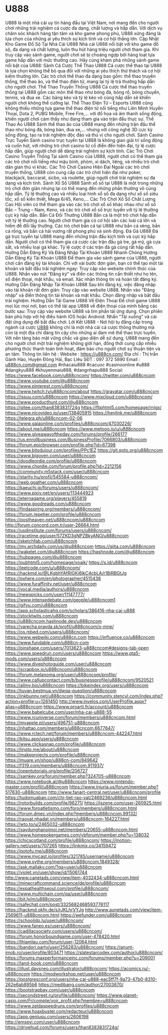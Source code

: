 # U888
U888 là một nhà cái uy tín hàng đầu tại Việt Nam, nơi mang đến cho người chơi những trải nghiệm cá cược đa dạng, chất lượng và hấp dẫn. Với dịch vụ chăm sóc khách hàng tận tâm và kho game phong phú, U888 xứng đáng là lựa chọn của những ai yêu thích sự kịch tính và cơ hội thắng lớn.
Cập Nhật Kho Game Đồ Sộ Tại Nhà Cái U888
Nhà cái U888 nổi bật với kho game đồ sộ, đa dạng và chất lượng, luôn thu hút hàng triệu người chơi tham gia. Khi truy cập vào sảnh game, người chơi sẽ bị choáng ngợp bởi hàng loạt tựa game hấp dẫn với mức thưởng cao. Hãy cùng khám phá những sảnh game nổi bật của U888:
Sảnh Cá Cược Thể Thao U888
Cá cược thể thao tại U888 là lựa chọn không thể bỏ qua đối với những ai yêu thích thử thách và cơ hội kiếm thưởng lớn. Các trò chơi thể thao đa dạng bao gồm: thể thao truyền thống, thể thao ảo, và thể thao điện tử, mang lại tỷ lệ trả thưởng hấp dẫn cho người chơi.
Thể Thao Truyền Thống U888
Cá cược thể thao truyền thống tại U888 gồm các môn thể thao như bóng đá, bóng rổ, bóng chuyền, tennis, và đua xe. Các bảng kèo và tỷ lệ kèo vô cùng hấp dẫn sẽ khiến người chơi không thể cưỡng lại.
Thể Thao Điện Tử – Esports
U888 cũng không thiếu những tựa game thể thao điện tử nổi tiếng như Liên Minh Huyền Thoại, Dota 2, PUBG Mobile, Free Fire,... với đồ họa và âm thanh sống động, khiến người chơi cảm thấy như đang tham gia vào trận đấu thực sự.
Thể Thao Ảo U888
Sảnh thể thao ảo của U888 mang đến những trận đấu thể thao như bóng đá, bóng bàn, đua xe,... nhưng với công nghệ 3D cực kỳ sống động, tạo ra trải nghiệm độc đáo và thú vị cho người chơi.
Sảnh Casino Trực Tuyến
Sảnh casino trực tuyến tại U888 là không gian giải trí sống động và cuốn hút, với những trò chơi casino từ cổ điển đến hiện đại, tỷ lệ cược hấp dẫn, giúp người chơi dễ dàng trải nghiệm sự kịch tính.
Các Trò Chơi Casino Truyền Thống
Tại sảnh Casino của U888, người chơi có thể tham gia các trò chơi nổi tiếng như mậu binh, phỏm, xì dách, liêng, và nhiều trò chơi dân gian thú vị khác.
Các Trò Chơi Casino Hiện Đại
Ngoài các trò chơi truyền thống, U888 còn cung cấp các trò chơi hiện đại như poker, blackjack, baccarat, sicbo, và roulette, giúp người chơi trải nghiệm sự đa dạng và kịch tính.
Sảnh Xổ Số U888
Sảnh xổ số tại U888 là một trong những trò chơi đơn giản nhưng lại có thể mang đến những phần thưởng vô cùng hấp dẫn. Tỷ lệ thưởng cao và nhiều loại hình xổ số đa dạng như xổ số siêu tốc, xổ số kiến thiết, Mega 6/45, Keno,...
Các Trò Chơi Xổ Số Chất Lượng Cao
Hội viên có thể tham gia vào các trò chơi xổ số khác nhau như xổ số Bắc – Trung – Nam, Keno, và các trò chơi xổ số trực tuyến với tỷ lệ thưởng cực kỳ hấp dẫn.
Bắn Cá Đổi Thưởng U888
Bắn cá là một trò chơi hấp dẫn với tỷ lệ thưởng cao. Người chơi tham gia có cơ hội săn các loài cá lớn và hiếm để đổi lấy thưởng. Các trò chơi bắn cá tại U888 như bắn cá xèng, bắn cá rồng, và bắn cá hải vương rất phong phú và sinh động.
Đá Gà U888
Đá gà trực tuyến tại U888 mang đến những trận đấu kịch tính và cực kỳ hấp dẫn. Người chơi có thể tham gia cá cược các trận đấu gà tre, gà mỹ, gà cựa sắt, và nhiều loại gà khác. Tỷ lệ cược ở các trận đá gà cũng rất hấp dẫn.
Hướng Dẫn Đăng Ký Và Đăng Nhập Tài Khoản U888 Nhanh Chóng
Hướng Dẫn Đăng Ký Tài Khoản U888
Để tham gia vào sảnh game của U888, người chơi cần đăng ký tài khoản. Chỉ với vài bước đơn giản, bạn có thể tạo một tài khoản và bắt đầu trải nghiệm ngay:
Truy cập vào website chính thức của U888.
Nhấn vào nút "Đăng ký" và điền các thông tin cần thiết như họ tên, số điện thoại, mật khẩu, và email.
Xác nhận thông tin và hoàn tất đăng ký.
Hướng Dẫn Đăng Nhập Tài Khoản U888
Sau khi đăng ký, việc đăng nhập vào tài khoản rất đơn giản:
Truy cập vào website U888.
Nhấn vào "Đăng nhập" và điền thông tin tài khoản và mật khẩu.
Chọn đăng nhập và bắt đầu trải nghiệm.
Hướng Dẫn Tải Game U888 Về Điện Thoại
Để chơi game U888 mọi lúc mọi nơi, bạn có thể tải app U888 về điện thoại của mình bằng các bước sau:
Truy cập vào website U888 và tìm phần tải ứng dụng.
Chọn phiên bản phù hợp với hệ điều hành IOS hoặc Android.
Nhấn "Tải xuống" và cài đặt ứng dụng để bắt đầu chơi.
Lời Kết
U888 - Nơi hội tụ đẳng cấp trong ngành cá cược
[U888](https://u888cn.com/) không chỉ là một nhà cái cá cược thông thường mà còn là một địa chỉ đáng tin cậy cho những ai đam mê thể thao trực tuyến. Với nền tảng bảo mật vững chắc và giao diện dễ sử dụng, U888 mang đến cho người chơi một trải nghiệm không giới hạn, đồng thời cung cấp nhiều phương thức thanh toán linh hoạt, đảm bảo cho người chơi sự thuận tiện và an tâm.
Thông tin liên hệ :
Website : https://u888cn.com/
Địa chỉ : Thị trấn Gành Hào, Huyện Đông Hải, Bạc Liêu
SĐT : 097 372 5890
Email : u888cn.com@gmail.com
#nhacaiu888 #cacuoc #casinoonline #u888 #dangkyu888 #khuyenmaiu888, #dangnhapu888 
Social:
https://www.facebook.com/u888cncom/
https://twitter.com/u888cncom
https://www.youtube.com/@u888cncom
https://www.pinterest.com/u888cncom/
https://www.twitch.tv/u888cncom/about
https://gravatar.com/u888cncom
https://issuu.com/u888cncom
https://www.mixcloud.com/u888cncom/
https://www.producthunt.com/@u888cncom
https://gitee.com/than8383831724g
https://fliphtml5.com/homepage/rnigx/
https://www.nicovideo.jp/user/138405915
https://heylink.me/u888cncom
https://telegra.ph/u888cncom-02-06
https://www.gaiaonline.com/profiles/u888cncom/47030226/
https://about.me/u888cncom
https://www.metooo.io/u/u888cncom
https://www.giveawayoftheday.com/forums/profile/266177
https://us.enrollbusiness.com/BusinessProfile/7066803/u888cncom
https://forum.epicbrowser.com/profile.php?id=67398
https://www.bitsdujour.com/profiles/PPc1EZ
https://git.qoto.org/u888cncom
https://www.bigoven.com/user/u888cncom
https://doodleordie.com/profile/u888cncom
https://www.chordie.com/forum/profile.php?id=2212156
https://community.m5stack.com/user/u888cncom
https://starity.hu/profil/545584-u888cncom/
https://web.ggather.com/u888cncom
https://kaeuchi.jp/forums/users/u888cncom/
https://www.pixiv.net/en/users/113444923
https://eternagame.org/players/455819
https://www.goodreads.com/u888cncom
https://findaspring.org/members/u888cncom/
https://forum.repetier.com/profile/u888cncom
https://postheaven.net/u888cncom/u888cncom
http://forum.concord.com.tr/user-26664.html
https://usdinstitute.com/forums/users/u888cncom/
https://racetime.gg/user/57ZKD3gNPZBkyANO/u888cncom
https://sketchfab.com/u888cncom
https://my.archdaily.com/us/@u888cncom
https://qiita.com/u888cncom
https://wakelet.com/@u888cncom
https://hashnode.com/@u888cncom
https://hubpages.com/@u888cncom
https://pubhtml5.com/homepage/xoajk/
https://s.id/u888cncom
https://leetcode.com/u/u888cncom/
https://hackmd.io/@LKgbhYAfRIGKi6lkC4cbLA/r1BiRBGtJg
https://pxhere.com/en/photographer/4515438
https://www.furaffinity.net/user/u888cncom
https://vocal.media/authors/u888cncom
https://newspicks.com/user/11147777/
https://www.intensedebate.com/people/u888cncom1
https://gifyu.com/u888cncom
https://app.scholasticahq.com/scholars/386416-nha-cai-u888
https://stocktwits.com/u888cncom
https://u888cncom.hashnode.dev/u888cncom
https://varecha.pravda.sk/profil/u888cncom/o-mne/
https://os.mbed.com/users/u888cncom/
https://www.webwiki.com/u888cn.com
https://influence.co/u888cncom
https://www.fundable.com/u888cn-com
https://pinshape.com/users/7013623-u888cncom#designs-tab-open
https://www.speedrun.com/users/u888cncom
https://www.gta5-mods.com/users/u888cncom
https://www.divephotoguide.com/user/u888cncom
https://scrapbox.io/u888cncom/u888cncom
https://forum.melanoma.org/user/u888cncom/profile/
https://www.callupcontact.com/b/businessprofile/u888cncom/9520521
https://allmy.bio/u888cncom
https://bikeindex.org/users/u888cncom
https://tuvan.bestmua.vn/dwqa-question/u888cncom
https://inkbunny.net/u888cncom
https://community.stencyl.com/index.php?action=profile;u=1261450
http://www.invelos.com/UserProfile.aspx?alias=u888cncom
https://www.proarti.fr/account/u888cncom
https://www.babelcube.com/user/nha-cai-u888-55
https://www.rcuniverse.com/forum/members/u888cncom.html
https://myapple.pl/users/496751-u888cncom
https://nhattao.com/members/u888cncom.6677647/
https://www.rctech.net/forum/members/u888cncom-442247.html
https://kitsu.app/users/u888cncom
https://www.clickasnap.com/profile/u888cncom
https://linqto.me/about/u888cncom
https://makeprojects.com/profile/u888cncom
https://muare.vn/shop/u888cn-com/849642
https://f319.com/members/u888cncom.911937/
https://opentutorials.org/profile/206727
https://samkey.org/forum/member.php?324705-u888cncom
https://www.notebook.ai/@u888cncom
https://www.nintendo-master.com/profil/u888cncom
https://www.iniuria.us/forum/member.php?517630-u888cncom
http://www.fanart-central.net/user/u888cncom/profile
https://tudomuaban.com/chi-tiet-rao-vat/2469236/u888cncom.html
https://rotorbuilds.com/profile/96271/
https://iszene.com/user-260925.html
https://www.foroatletismo.com/foro/members/u888cncom.html
https://forum.dmec.vn/index.php?members/u888cncom.99132/
https://raovat.nhadat.vn/members/u888cncom-164227.html
https://wto.to/u/2465032-u888cncom
https://xaydunghanoimoi.net/members/20655-u888cncom.html
https://www.homepokergames.com/vbforum/member.php?u=138032
https://chicscotland.com/profile/u888cncom/
https://motion-gallery.net/users/707265
https://linkmix.co/34159472
https://potofu.me/u888cncom
https://www.mycast.io/profiles/321785/username/u888cncom
https://www.sythe.org/members/u888cncom.1849328/
https://ask.mallaky.com/?qa=user/u888cncom
https://violet.vn/user/show/id/15061744
http://www.canetads.com/view/item-4032434-u888cncom.html
https://minecraftcommand.science/de/profile/u888cncom
https://expathealthseoul.com/profile/u888cncom/
https://www.multichain.com/qa/user/u888cncom
https://bit.ly/m/u888cncom
https://safechat.com/post/3325682468593776117
https://hackmd.okfn.de/s/rJKLhrVYJg
http://www.aunetads.com/view/item-2569611-u888cncom.html
https://wefunder.com/u888cncom
https://schoolido.lu/user/u888cncom/
https://www.faneo.es/users/u888cncom/
https://cadillacsociety.com/users/u888cncom/
https://forum.honorboundgame.com/user-478420.html
https://thiamlau.com/forum/user-12064.html
https://bandori.party/user/256283/u888cncom/
https://anunt-imob.ro/user/profile/803471
https://slatestarcodex.com/author/u888cncom/
https://forums.maxperformanceinc.com/forums/member.php?u=209001
https://land-book.com/u888cncom
https://illust.daysneo.com/illustrator/u888cncom/
https://acomics.ru/-u888cncom
https://modworkshop.net/user/u888cncom
https://postgresconf.org/users/nha-cai-u888-eac5ff7f-9a73-47b0-8310-262e6ab895b6
https://medibang.com/author/27003870/
https://bootstrapbay.com/user/u888cncom
https://secondstreet.ru/profile/u888cncom/
https://www.planet-casio.com/Fr/compte/voir_profil.php?membre=u888cncom
https://www.zeldaspeedruns.com/profiles/u888cncom
https://www.hoaxbuster.com/redacteur/u888cncom
https://app.geniusu.com/users/2606198
http://emseyi.com/user/u888cncom
https://drivehud.com/forums/users/than8383831724g/
